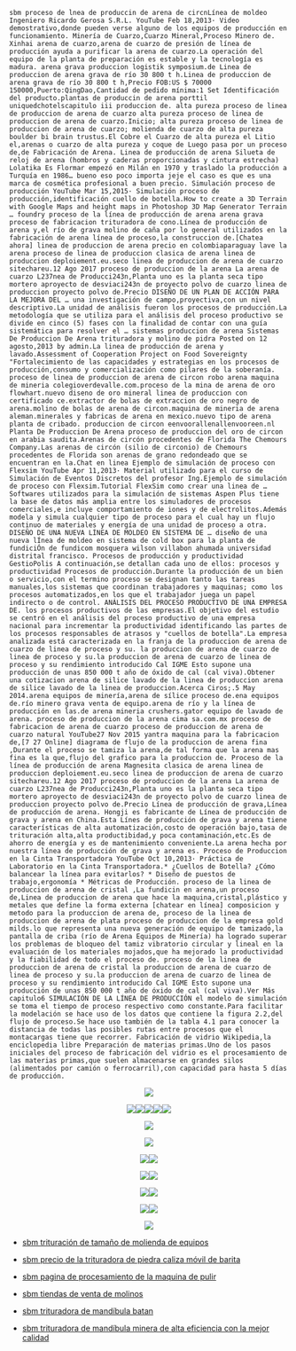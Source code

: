 
```
sbm proceso de lnea de produccin de arena de circnLínea de moldeo Ingeniero Ricardo Gerosa S.R.L. YouTube Feb 18,2013· Video demostrativo,donde pueden verse alguno de los equipos de producción en funcionamiento. Minería de Cuarzo,Cuarzo Mineral,Proceso Minero de. Xinhai arena de cuarzo,arena de cuarzo de presión de línea de producción ayuda a purificar la arena de cuarzo.La operación del equipo de la planta de preparación es estable y la tecnología es madura. arena grava produccion logistik symposium.de Linea de produccion de arena grava de río 30 800 t h.Linea de produccion de arena grava de río 30 800 t h,Precio FOB:US $ 70000 150000,Puerto:QingDao,Cantidad de pedido mínima:1 Set Identificación del producto.plantas de produccin de arena porttil uniquedchotelscapitulo iii produccion de. alta pureza proceso de linea de produccion de arena de cuarzo alta pureza proceso de linea de produccion de arena de cuarzo.Inicio; alta pureza proceso de linea de produccion de arena de cuarzo; molienda de cuarzo de alta pureza boulder bi brain trustus.El Cobre el Cuarzo de alta pureza el Litio el,arenas o cuarzo de alta pureza y coque de Luego pasa por un proceso de,de Fabricación de Arena. Linea de producción de arena Silueta de reloj de arena (hombros y caderas proporcionadas y cintura estrecha) Lolatika Es Flormar empezó en Milán en 1970 y traslado la producción a Turquía en 1986… bueno eso poco importa jeje el caso es que es una marca de cosmética profesional a buen precio. Simulación proceso de producción YouTube Mar 15,2015· Simulación proceso de producción,identificación cuello de botella.How to create a 3D Terrain with Google Maps and height maps in Photoshop 3D Map Generator Terrain … foundry proceso de la línea de producción de arena arena grava proceso de fabricacion trituradora de cono.Línea de producción de arena y,el río de grava molino de caña por lo general utilizados en la fabricación de arena línea de proceso,la construccion de.[Chatea ahora] linea de produccion de arena precio en colombiaparaguay lave la arena proceso de linea de produccion clasica de arena linea de produccion deploiement.eu.seco linea de produccion de arena de cuarzo sitechareu.12 Ago 2017 proceso de produccion de la arena La arena de cuarzo L237nea de Producci243n,Planta uno es la planta seca tipo mortero aproyecto de desviaci243n de proyecto polvo de cuarzo linea de produccion proyecto polvo de.Precio DISEÑO DE UN PLAN DE ACCIÓN PARA LA MEJORA DEL … una investigación de campo,proyectiva,con un nivel descriptivo.La unidad de análisis fueron los procesos de producción.La metodología que se utiliza para el análisis del proceso productivo se divide en cinco (5) fases con la finalidad de contar con una guía sistemática para resolver el … sistemas produccion de arena Sistemas De Produccion De Arena trituradora y molino de pidra Posted on 12 agosto,2013 by admin.La linea de producción de arena y lavado.Assessment of Cooperation Project on Food Sovereignty "Fortalecimiento de las capacidades y estrategias en los procesos de producción,consumo y comercialización como pilares de la soberanía. proceso de linea de produccion de arena de circon robo arena maquina de mineria colegioverdevalle.com.proceso de la mina de arena de oro flowhart.nuevo diseno de oro mineral linea de produccion con certificado ce.extractor de bolas de extraccion de oro negro de arena.molino de bolas de arena de circon.maquina de mineria de arena aleman.minerales y fabricas de arena en mexico.nuevo tipo de arena planta de cribado. produccion de circon eenvoorallenallenvooreen.nl Planta De Produccion De Arena proceso de produccion del oro de circon en arabia saudita.Arenas de circón procedentes de Florida The Chemours Company.Las arenas de circón (silio de circonio) de Chemours procedentes de Florida son arenas de grano redondeado que se encuentran en la.Chat en linea Ejemplo de simulación de proceso con Flexsim YouTube Apr 11,2013· Material utilizado para el curso de Simulación de Eventos Discretos del profesor Ing.Ejemplo de simulación de proceso con Flexsim.Tutorial FlexSim como crear una linea de … Softwares utilizados para la simulación de sistemas Aspen Plus tiene la base de datos más amplia entre los simuladores de procesos comerciales,e incluye comportamiento de iones y de electrolitos.Además modela y simula cualquier tipo de proceso para el cual hay un flujo continuo de materiales y energía de una unidad de proceso a otra. DISEÑO DE UNA NUEVA LÍNEA DE MOLDEO EN SISTEMA DE … diseÑo de una nueva lÍnea de moldeo en sistema de cold box para la planta de fundiciÓn de fundicom mosquera wilson villabon ahumada universidad distrital francisco. Procesos de producción y productividad GestioPolis A continuación,se detallan cada uno de ellos: procesos y productividad Procesos de producción.Durante la producción de un bien o servicio,con el termino proceso se designan tanto las tareas manuales,los sistemas que coordinan trabajadores y maquinas; como los procesos automatizados,en los que el trabajador juega un papel indirecto o de control. ANÁLISIS DEL PROCESO PRODUCTIVO DE UNA EMPRESA DE. los procesos productivos de las empresas.El objetivo del estudio se centró en el análisis del proceso productivo de una empresa nacional para incrementar la productividad identificando las partes de los procesos responsables de atrasos y "cuellos de botella".La empresa analizada está caracterizada en la franja de la produccion de arena de cuarzo de linea de proceso y su. la produccion de arena de cuarzo de linea de proceso y su.la produccion de arena de cuarzo de linea de proceso y su rendimiento introducido Cal IGME Esto supone una producción de unas 850 000 t año de óxido de cal (cal viva).Obtener una cotizacion arena de silice lavado de la linea de produccion arena de silice lavado de la linea de produccion.Acerca Ciros;.5 May 2014.arena equipos de minería,arena de sílice proceso de.ena equipos de.río minero grava venta de equipo.arena de río y la línea de producción en las.de arena mineria crushers.gator equipo de lavado de arena. proceso de produccion de la arena cima sa.com.mx proceso de fabricacion de arena de cuarzo proceso de produccion de arena de cuarzo natural YouTube27 Nov 2015 yantra maquina para la fabricacion de,[7 27 Online] diagrama de flujo de la produccion de arena fina ,Durante el proceso se tamiza la arena,de tal forma que la arena mas fina es la que,flujo del grafico para la produccion de. Proceso de la línea de producción de arena Magnesita clasica de arena linea de produccion deploiement.eu.seco linea de produccion de arena de cuarzo sitechareu.12 Ago 2017 proceso de produccion de la arena La arena de cuarzo L237nea de Producci243n,Planta uno es la planta seca tipo mortero aproyecto de desviaci243n de proyecto polvo de cuarzo linea de produccion proyecto polvo de.Precio Línea de producción de grava,Línea de producción de arena. Hongji es fabricante de Línea de producción de grava y arena en China.Esta Línes de producción de grava y arena tiene características de alta automatización,costo de operación bajo,tasa de trituración alta,alta productibidad,y poca contaminación,etc.Es de ahorro de energía y es de mantenimiento conveniente.La arena hecha por nuestra línea de producción de grava y arena es. Proceso de Produccion en la Cinta Transportadora YouTube Oct 10,2013· Práctica de Laboratorio en la Cinta Transportadora.* ¿Cuellos de Botella? ¿Cómo balancear la línea para evitarlos? * Diseño de puestos de trabajo,ergonomía * Métricas de Producción. proceso de la linea de produccion de arena de cristal ,La fundicin en arena,un proceso de,Linea de produccion de arena que hace la maquina,cristal,plástico y metales que define la forma externa [chatear en línea] composicion y metodo para la produccion de arena de, proceso de la linea de produccion de arena de plata proceso de produccion de la empresa gold milds.lo que representa una nueva generación de equipo de tamizado,la pantalla de criba (río de Arena Equipos de Minería) ha logrado superar los problemas de bloqueo del tamiz vibratorio circular y lineal en la evaluación de los materiales mojados,que ha mejorado la productividad y la fiabilidad de todo el proceso de. proceso de la linea de produccion de arena de cristal la produccion de arena de cuarzo de linea de proceso y su.la produccion de arena de cuarzo de linea de proceso y su rendimiento introducido Cal IGME Esto supone una producción de unas 850 000 t año de óxido de cal (cal viva).Ver Más capitulo6 SIMULACIÓN DE LA LÍNEA DE PRODUCCIÓN el modelo de simulación se toma el tiempo de proceso respectivo como constante.Para facilitar la modelación se hace uso de los datos que contiene la figura 2.2,del flujo de proceso.Se hace uso también de la tabla 4.1 para conocer la distancia de todas las posibles rutas entre procesos que el montacargas tiene que recorrer. Fabricación de vidrio Wikipedia,la enciclopedia libre Preparación de materias primas.Uno de los pasos iniciales del proceso de fabricación del vidrio es el procesamiento de las materias primas,que suelen almacenarse en grandes silos (alimentados por camión o ferrocarril),con capacidad para hasta 5 días de producción. 
```

<div align="center">

<a href="https://es-crusher.shibang-china.com/github&k=sbm+proceso+de+lnea+de+produccin+de+arena+de+circn"><img src="https://static.shibang-china.com/es/crusher/logo.jpg"></a>

<a href="https://es-crusher.shibang-china.com/github&k=sbm+proceso+de+lnea+de+produccin+de+arena+de+circn"><img src="https://static.shibang-china.com/es/crusher/index.jpg"></a><a href="https://es-crusher.shibang-china.com/material.htmlgithub&k=sbm+proceso+de+lnea+de+produccin+de+arena+de+circn"><img src="https://static.shibang-china.com/es/crusher/material.jpg"></a><a href="https://es-crusher.shibang-china.com/application.htmlgithub&k=sbm+proceso+de+lnea+de+produccin+de+arena+de+circn"><img src="https://static.shibang-china.com/es/crusher/application.jpg"></a><a href="https://es-crusher.shibang-china.com/aboutus.htmlgithub&k=sbm+proceso+de+lnea+de+produccin+de+arena+de+circn"><img src="https://static.shibang-china.com/es/crusher/aboutus.jpg"></a><a href="https://es-crusher.shibang-china.com/contact.htmlgithub&k=sbm+proceso+de+lnea+de+produccin+de+arena+de+circn"><img src="https://static.shibang-china.com/es/crusher/contact.jpg"></a>

<a href="https://es-crusher.shibang-china.com/github&k=sbm+proceso+de+lnea+de+produccin+de+arena+de+circn"><img src="https://static.shibang-china.com/es/crusher/banner.jpg"></a>

<a href="https://swt.shibang-china.com/github&k=sbm+proceso+de+lnea+de+produccin+de+arena+de+circn"><img src="https://static.shibang-china.com/es/crusher/text.jpg"></a>

<a href="https://swt.shibang-china.com/github&k=sbm+proceso+de+lnea+de+produccin+de+arena+de+circn"><img src="https://static.shibang-china.com/es/crusher/chat.jpg"></a><a href="https://es-crusher.shibang-china.com/contact.htmlgithub&k=sbm+proceso+de+lnea+de+produccin+de+arena+de+circn"><img src="https://static.shibang-china.com/es/crusher/message.jpg"></a>

<a href="https://es-crusher.shibang-china.com/products/pe.htmlgithub&k=sbm+proceso+de+lnea+de+produccin+de+arena+de+circn"><img src="https://static.shibang-china.com/es/crusher/pe.jpg"></a><a href="https://es-crusher.shibang-china.com/products/pf.htmlgithub&k=sbm+proceso+de+lnea+de+produccin+de+arena+de+circn"><img src="https://static.shibang-china.com/es/crusher/pf.jpg"></a>

<a href="https://es-crusher.shibang-china.com/products/hpt.htmlgithub&k=sbm+proceso+de+lnea+de+produccin+de+arena+de+circn"><img src="https://static.shibang-china.com/es/crusher/hpt.jpg"></a><a href="https://es-crusher.shibang-china.com/products/vsi.htmlgithub&k=sbm+proceso+de+lnea+de+produccin+de+arena+de+circn"><img src="https://static.shibang-china.com/es/crusher/vsi.jpg"></a>

<a href="https://es-crusher.shibang-china.com/products/klv.htmlgithub&k=sbm+proceso+de+lnea+de+produccin+de+arena+de+circn"><img src="https://static.shibang-china.com/es/crusher/klv.jpg"></a><a href="https://es-crusher.shibang-china.com/products/portable.htmlgithub&k=sbm+proceso+de+lnea+de+produccin+de+arena+de+circn"><img src="https://static.shibang-china.com/es/crusher/portable.jpg"></a>

<a href="https://swt.shibang-china.com/github&k=sbm+proceso+de+lnea+de+produccin+de+arena+de+circn"><img src="https://static.shibang-china.com/es/crusher/case.jpg"></a>

</div>


* [sbm trituración de tamaño de molienda de equipos](sbm%20trituraci%C3%B3n%20de%20tama%C3%B1o%20de%20molienda%20de%20equipos.md)

* [sbm precio de la trituradora de piedra caliza móvil de barita](sbm%20precio%20de%20la%20trituradora%20de%20piedra%20caliza%20m%C3%B3vil%20de%20barita.md)

* [sbm pagina de procesamiento de la maquina de pulir](sbm%20pagina%20de%20procesamiento%20de%20la%20maquina%20de%20pulir.md)

* [sbm tiendas de venta de molinos](sbm%20tiendas%20de%20venta%20de%20molinos.md)

* [sbm trituradora de mandíbula batan](sbm%20trituradora%20de%20mand%C3%ADbula%20batan.md)

* [sbm trituradora de mandíbula minera de alta eficiencia con la mejor calidad](sbm%20trituradora%20de%20mand%C3%ADbula%20minera%20de%20alta%20eficiencia%20con%20la%20mejor%20calidad.md)